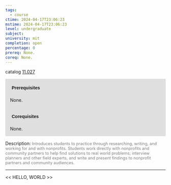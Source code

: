 ```yaml
---
tags:
  - course
ctime: 2024-04-17T23:06:23
mstime: 2024-04-17T23:06:23
level: undergraduate
subject: 
university: mit
completion: open
percentage: 0
prereq: None.
coreq: None.
---
```


catalog [11.027](http://student.mit.edu/catalog/m11a.html#11.027)

<span style="display: block; padding: 15px; background-color: rgb(100, 100, 100, 0.2);"><font id="m_prereq668_0" style="display: block; font-family: Arial, sans-serif; font-weight: bold; padding: 5px">Prerequisites</font><br><span id="prereq668_0">None.</span></span>
<span style="display: block; padding: 15px; background-color: rgb(100, 100, 100, 0.2);"><font id="m_coreq668_0" style="display: block; font-family: Arial, sans-serif; font-weight: bold; padding: 5px">Corequisites</font><br><span id="coreq668_0">None.</span></span>

<font style="">Description:</font>
<font style="color: grey; font-size: 0.8rem;">Introduces students to practice through researching, writing, and working for and with nonprofits. Students work directly with nonprofits and community partners to help find solutions to real world problems; interview planners and other field experts, and write and present findings to nonprofit partners and community audiences.</font>



---

<< HELLO, WORLD >>

